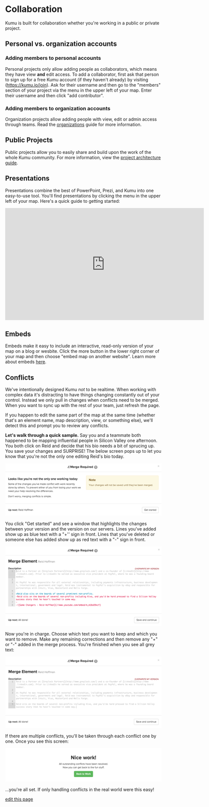 # Collaboration

Kumu is built for collaboration whether you're working in a public or private project.

## Personal vs. organization accounts

### Adding members to personal accounts
Personal projects only allow adding people as collaborators, which means they have view **and** edit access. To add a collaborator, first ask that person to sign up for a free Kumu account (if they haven't already) by visiting (https://kumu.io/join). Ask for their username and then go to the "members" section of your project via the menu in the upper left of your map. Enter their username and then click "add contributor".

### Adding members to organization accounts
Organization projects allow adding people with view, edit or admin access through teams. Read the [organizations](/organizations.md) guide for more information.

## Public Projects

Public projects allow you to easily share and build upon the work of the whole Kumu community. For more information, view the [project architecture guide](/project-architecture.md).

## Presentations

Presentations combine the best of PowerPoint, Prezi, and Kumu into one easy-to-use tool. You'll find presentations by clicking the menu in the upper left of your map. Here's a quick guide to getting started:

<iframe src="https://player.vimeo.com/video/118975099" width="640" height="360" frameborder="0" webkitallowfullscreen mozallowfullscreen allowfullscreen></iframe>



## Embeds

Embeds make it easy to include an interactive, read-only version of your map on a blog or wesbite. Click the more button in the lower right corner of your map and then choose "embed map on another website". Learn more about embeds [here](/sharing.md).

## Conflicts

We've intentionally designed Kumu *not* to be realtime. When working with complex data it's distracting to have things changing constantly out of your control. Instead we only pull in changes when conflicts need to be merged. When you want to sync up with the rest of your team, just refresh the page.

If you happen to edit the same part of the map at the same time (whether that's an element name, map description, view, or something else), we'll detect this and prompt you to review any conflicts.

**Let's walk through a quick sample.** Say you and a teammate both happened to be mapping influential people in Silicon Valley one afternoon. You both click on Reid and decide that his bio needs a bit of sprucing up. You save your changes and SURPRISE! The below screen pops up to let you know that you're not the only one editing Reid's bio today.

![Conflicts Step 1](/images/merge-1.png)

You click "Get started" and see a window that highlights the changes between your version and the version on our servers. Lines you've added show up as blue text with a "+'' sign in front. Lines that you've deleted or someone else has added show up as red text with a "-" sign in front.

![Conflicts Step 2](/images/merge-2.png)

Now you're in charge. Choose which text you want to keep and which you want to remove. Make any remaining corrections and then remove any "+" or "-" added in the merge process. You're finished when you see all grey text:

![Conflicts Step 3](/images/merge-3.png)

If there are multiple conflicts, you'll be taken through each conflict one by one. Once you see this screen:

![Conflicts Step 4](/images/merge-4.png)

...you're all set. If only handling conflicts in the real world were this easy!

<span class="edit-link"><a href="https://github.com/kumu/docs/blob/master/guides/collaboration.md" target="_blank"><i class="fa fa-github"></i> edit this page</a></span>
